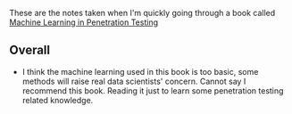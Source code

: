 These are the notes taken when I'm quickly going through a book called [Machine Learning in Penetration Testing][1]

## Overall
* I think the machine learning used in this book is too basic, some methods will raise real data scientists' concern. Cannot say I recommend this book. Reading it just to learn some penetration testing related knowledge.


[1]:https://www.amazon.com/Mastering-Machine-Learning-Penetration-Testing/dp/1788997409
